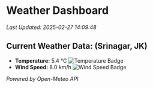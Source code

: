 
# Weather Dashboard

_Last Updated: 2025-02-27 14:09:48_

## Current Weather Data: (Srinagar, JK)
- **Temperature:** 5.4 °C ![Temperature Badge](https://img.shields.io/badge/Temperature-Low%20Temp-blue)
- **Wind Speed:** 8.0 km/h ![Wind Speed Badge](https://img.shields.io/badge/Wind%20Speed-Light%20Wind-blue)

*Powered by Open-Meteo API*
